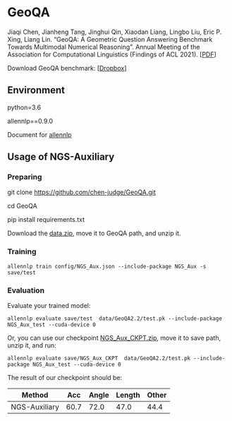 
# GeoQA 

Jiaqi Chen, Jianheng Tang, Jinghui Qin, Xiaodan Liang, Lingbo Liu, Eric P. Xing, Liang Lin. “GeoQA: A Geometric Question Answering Benchmark Towards Multimodal Numerical Reasoning”. Annual Meeting of the Association for Computational Linguistics (Findings of ACL 2021). [<a href="https://arxiv.org/abs/2105.14517">PDF</a>]

Download GeoQA benchmark: [<a href="https://www.dropbox.com/sh/9euqc78dvz6a01e/AAAabmDL1Dd8_2dx1wSJSi8Fa?dl=0">Dropbox</a>]



## Environment
python=3.6

allennlp==0.9.0

Document for <a href="http://docs.allennlp.org/v0.9.0/index.html">allennlp</a>
## Usage of NGS-Auxiliary


### Preparing

git clone https://github.com/chen-judge/GeoQA.git

cd GeoQA

pip install requirements.txt

Download the <a href="https://www.dropbox.com/sh/9euqc78dvz6a01e/AAAabmDL1Dd8_2dx1wSJSi8Fa?dl=0">data.zip</a>, move it to GeoQA path, and unzip it.


### Training
    
    allennlp train config/NGS_Aux.json --include-package NGS_Aux -s save/test

### Evaluation
Evaluate your trained model:
    
    allennlp evaluate save/test  data/GeoQA2.2/test.pk --include-package NGS_Aux_test --cuda-device 0

Or, you can use our checkpoint <a href="https://www.dropbox.com/sh/9euqc78dvz6a01e/AAAabmDL1Dd8_2dx1wSJSi8Fa?dl=0">NGS_Aux_CKPT.zip</a>, move it to save path, unzip it, and run:

    allennlp evaluate save/NGS_Aux_CKPT  data/GeoQA2.2/test.pk --include-package NGS_Aux_test --cuda-device 0
    
The result of our checkpoint should be:

| Method | Acc | Angle | Length | Other | 
| --- | --- |  --- | --- |--- |
| NGS-Auxiliary | 60.7 | 72.0 | 47.0 | 44.4 |




